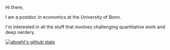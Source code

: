 Hi there,

I am a postdoc in economics at the University of Bonn.

I'm interested in all the stuff that involves challenging quantitative work and deep nerdery.

[![gboehl's github stats](https://github-readme-stats.vercel.app/api?username=gboehl)](https://github.com/anuraghazra/github-readme-stats)

